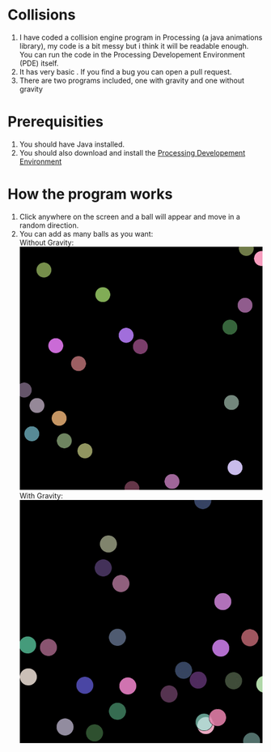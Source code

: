 # Collisions
1. I have coded a collision engine program in Processing (a java animations library), my code is a bit messy but i think it will be readable enough. You can run the code in the Processing Developement Environment (PDE) itself.  
2. It has very basic . If you find a bug you can open a pull request.
3. There are two programs included, one with gravity and one without gravity

# Prerequisities
1. You should have Java installed.
2. You should also download and install the [Processing Developement Environment](https://processing.org/)

# How the program works

1. Click anywhere on the screen and a ball will appear and move in a random direction.
2. You can add as many balls as you want:  
Without Gravity:  
![w/o gravity](https://github.com/Divy1211/Collisions/blob/master/collision_objects/Pic.gif)  
With Gravity:  
![w/o gravity](https://github.com/Divy1211/Collisions/blob/master/gravity_collisions/pic.gif)
